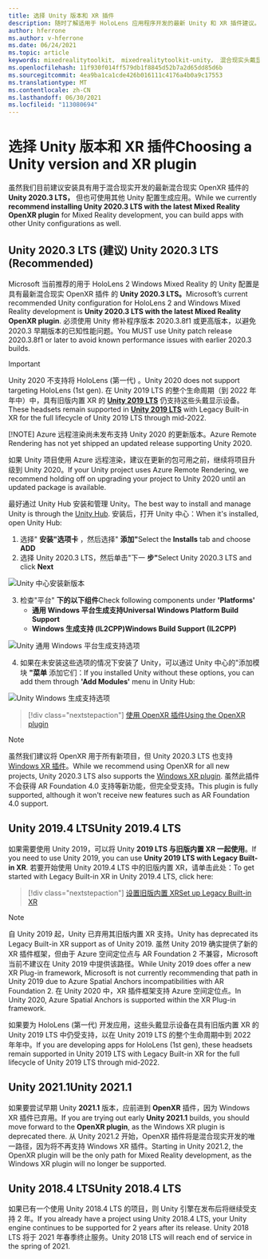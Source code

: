 ```yaml
---
title: 选择 Unity 版本和 XR 插件
description: 随时了解适用于 HoloLens 应用程序开发的最新 Unity 和 XR 插件建议。
author: hferrone
ms.author: v-hferrone
ms.date: 06/24/2021
ms.topic: article
keywords: mixedrealitytoolkit， mixedrealitytoolkit-unity， 混合现实头戴显示设备， Windows 混合现实头戴显示设备， 虚拟现实头戴显示设备， unity
ms.openlocfilehash: 11f930f014ff579db1f8845d52b7a2d65dd85d6b
ms.sourcegitcommit: 4ea9ba1ca1cde426b016111c4176a4b0a9c17553
ms.translationtype: MT
ms.contentlocale: zh-CN
ms.lasthandoff: 06/30/2021
ms.locfileid: "113080694"
---
```

# <a name="choosing-a-unity-version-and-xr-plugin"></a><span data-ttu-id="c3658-104">选择 Unity 版本和 XR 插件</span><span class="sxs-lookup"><span data-stu-id="c3658-104">Choosing a Unity version and XR plugin</span></span>

<span data-ttu-id="c3658-105">虽然我们目前建议安装具有用于混合现实开发的最新混合现实 OpenXR 插件的 **Unity 2020.3 LTS，** 但也可使用其他 Unity 配置生成应用。</span><span class="sxs-lookup"><span data-stu-id="c3658-105">While we currently **recommend installing Unity 2020.3 LTS with the latest Mixed Reality OpenXR plugin** for Mixed Reality development, you can build apps with other Unity configurations as well.</span></span>

## <a name="unity-20203-lts-recommended"></a><span data-ttu-id="c3658-106">Unity 2020.3 LTS (建议) </span><span class="sxs-lookup"><span data-stu-id="c3658-106">Unity 2020.3 LTS (Recommended)</span></span>

<span data-ttu-id="c3658-107">Microsoft 当前推荐的用于 HoloLens 2 Windows Mixed Reality 的 Unity 配置是具有最新混合现实 OpenXR 插件 的 **Unity 2020.3 LTS。**</span><span class="sxs-lookup"><span data-stu-id="c3658-107">Microsoft’s current recommended Unity configuration for HoloLens 2 and Windows Mixed Reality development is **Unity 2020.3 LTS with the latest Mixed Reality OpenXR plugin**.</span></span> <span data-ttu-id="c3658-108">必须使用 Unity 修补程序版本 2020.3.8f1 或更高版本，以避免 2020.3 早期版本的已知性能问题。</span><span class="sxs-lookup"><span data-stu-id="c3658-108">You MUST use Unity patch release 2020.3.8f1 or later to avoid known performance issues with earlier 2020.3 builds.</span></span>

> [!IMPORTANT]
> <span data-ttu-id="c3658-109">Unity 2020 不支持将 HoloLens (第一代) 。</span><span class="sxs-lookup"><span data-stu-id="c3658-109">Unity 2020 does not support targeting HoloLens (1st gen).</span></span> <span data-ttu-id="c3658-110">在 Unity 2019 LTS 的整个生命周期（到 2022 年年中）中，具有旧版内置 XR 的 **[Unity 2019 LTS](#unity-20194-lts)** 仍支持这些头戴显示设备。</span><span class="sxs-lookup"><span data-stu-id="c3658-110">These headsets remain supported in **[Unity 2019 LTS](#unity-20194-lts)** with Legacy Built-in XR for the full lifecycle of Unity 2019 LTS through mid-2022.</span></span>
>
> [!NOTE]
> <span data-ttu-id="c3658-111">Azure 远程渲染尚未发布支持 Unity 2020 的更新版本。</span><span class="sxs-lookup"><span data-stu-id="c3658-111">Azure Remote Rendering has not yet shipped an updated release supporting Unity 2020.</span></span>
>
> <span data-ttu-id="c3658-112">如果 Unity 项目使用 Azure 远程渲染，建议在更新的包可用之前，继续将项目升级到 Unity 2020。</span><span class="sxs-lookup"><span data-stu-id="c3658-112">If your Unity project uses Azure Remote Rendering, we recommend holding off on upgrading your project to Unity 2020 until an updated package is available.</span></span>

<span data-ttu-id="c3658-113">最好通过 Unity Hub 安装和管理 Unity。</span><span class="sxs-lookup"><span data-stu-id="c3658-113">The best way to install and manage Unity is through the <a href="https://unity3d.com/get-unity/download" target="_blank">Unity Hub</a>.</span></span> <span data-ttu-id="c3658-114">安装后，打开 Unity 中心：</span><span class="sxs-lookup"><span data-stu-id="c3658-114">When it's installed, open Unity Hub:</span></span>

1. <span data-ttu-id="c3658-115">选择" **安装"选项卡** ，然后选择" **添加"**</span><span class="sxs-lookup"><span data-stu-id="c3658-115">Select the **Installs** tab and choose **ADD**</span></span>
2. <span data-ttu-id="c3658-116">选择 Unity 2020.3 LTS，然后单击"下一 **步"**</span><span class="sxs-lookup"><span data-stu-id="c3658-116">Select Unity 2020.3 LTS and click **Next**</span></span>

![Unity 中心安装新版本](images/unity-hub-img-01.png)

3. <span data-ttu-id="c3658-118">检查"平台" **下的以下组件**</span><span class="sxs-lookup"><span data-stu-id="c3658-118">Check following components under **'Platforms'**</span></span>
    * <span data-ttu-id="c3658-119">**通用 Windows 平台生成支持**</span><span class="sxs-lookup"><span data-stu-id="c3658-119">**Universal Windows Platform Build Support**</span></span>
    * <span data-ttu-id="c3658-120">**Windows 生成支持 (IL2CPP)**</span><span class="sxs-lookup"><span data-stu-id="c3658-120">**Windows Build Support (IL2CPP)**</span></span>

![Unity 通用 Windows 平台生成支持选项](../images/Unity_Install_Option_UWP.png)

4. <span data-ttu-id="c3658-122">如果在未安装这些选项的情况下安装了 Unity，可以通过 Unity 中心的"添加模块 **"菜单** 添加它们：</span><span class="sxs-lookup"><span data-stu-id="c3658-122">If you installed Unity without these options, you can add them through **'Add Modules'** menu in Unity Hub:</span></span>

![Unity Windows 生成支持选项](../images/Unity_Install_Option_UWP2.png)

> [!div class="nextstepaction"]
> [<span data-ttu-id="c3658-124">使用 OpenXR 插件</span><span class="sxs-lookup"><span data-stu-id="c3658-124">Using the OpenXR plugin</span></span>](/windows/mixed-reality/develop/unity/xr-project-setup?tabs=openxr)

> [!NOTE]
> <span data-ttu-id="c3658-125">虽然我们建议将 OpenXR 用于所有新项目，但 Unity 2020.3 LTS 也支持 [Windows XR 插件](/windows/mixed-reality/develop/unity/xr-project-setup?tabs=windowsxr)。</span><span class="sxs-lookup"><span data-stu-id="c3658-125">While we recommend using OpenXR for all new projects, Unity 2020.3 LTS also supports the [Windows XR plugin](/windows/mixed-reality/develop/unity/xr-project-setup?tabs=windowsxr).</span></span> <span data-ttu-id="c3658-126">虽然此插件不会获得 AR Foundation 4.0 支持等新功能，但完全受支持。</span><span class="sxs-lookup"><span data-stu-id="c3658-126">This plugin is fully supported, although it won't receive new features such as AR Foundation 4.0 support.</span></span>

## <a name="unity-20194-lts"></a><span data-ttu-id="c3658-127">Unity 2019.4 LTS</span><span class="sxs-lookup"><span data-stu-id="c3658-127">Unity 2019.4 LTS</span></span>

<span data-ttu-id="c3658-128">如果需要使用 Unity 2019，可以将 Unity **2019 LTS 与旧版内置 XR 一起使用**。</span><span class="sxs-lookup"><span data-stu-id="c3658-128">If you need to use Unity 2019, you can use **Unity 2019 LTS with Legacy Built-in XR**.</span></span> <span data-ttu-id="c3658-129">若要开始使用 Unity 2019.4 LTS 中的旧版内置 XR，请单击此处：</span><span class="sxs-lookup"><span data-stu-id="c3658-129">To get started with Legacy Built-in XR in Unity 2019.4 LTS, click here:</span></span>

> [!div class="nextstepaction"]
> [<span data-ttu-id="c3658-130">设置旧版内置 XR</span><span class="sxs-lookup"><span data-stu-id="c3658-130">Set up Legacy Built-in XR</span></span>](/windows/mixed-reality/develop/unity/xr-project-setup?tabs=legacy)

> [!NOTE]
> <span data-ttu-id="c3658-131">自 Unity 2019 起，Unity 已弃用其旧版内置 XR 支持。</span><span class="sxs-lookup"><span data-stu-id="c3658-131">Unity has deprecated its Legacy Built-in XR support as of Unity 2019.</span></span>  <span data-ttu-id="c3658-132">虽然 Unity 2019 确实提供了新的 XR 插件框架，但由于 Azure 空间定位点与 AR Foundation 2 不兼容，Microsoft 当前不建议在 Unity 2019 中提供该路径。</span><span class="sxs-lookup"><span data-stu-id="c3658-132">While Unity 2019 does offer a new XR Plug-in framework, Microsoft is not currently recommending that path in Unity 2019 due to Azure Spatial Anchors incompatibilities with AR Foundation 2.</span></span>  <span data-ttu-id="c3658-133">在 Unity 2020 中，XR 插件框架支持 Azure 空间定位点。</span><span class="sxs-lookup"><span data-stu-id="c3658-133">In Unity 2020, Azure Spatial Anchors is supported within the XR Plug-in framework.</span></span>

<span data-ttu-id="c3658-134">如果要为 HoloLens (第一代) 开发应用，这些头戴显示设备在具有旧版内置 XR 的 Unity 2019 LTS 中仍受支持，以在 Unity 2019 LTS 的整个生命周期中到 2022 年年中。</span><span class="sxs-lookup"><span data-stu-id="c3658-134">If you are developing apps for HoloLens (1st gen), these headsets remain supported in Unity 2019 LTS with Legacy Built-in XR for the full lifecycle of Unity 2019 LTS through mid-2022.</span></span>

## <a name="unity-20211"></a><span data-ttu-id="c3658-135">Unity 2021.1</span><span class="sxs-lookup"><span data-stu-id="c3658-135">Unity 2021.1</span></span>

<span data-ttu-id="c3658-136">如果要尝试早期 Unity **2021.1** 版本，应前进到 **OpenXR** 插件，因为 Windows XR 插件已弃用。</span><span class="sxs-lookup"><span data-stu-id="c3658-136">If you are trying out early **Unity 2021.1** builds, you should move forward to the **OpenXR plugin**, as the Windows XR plugin is deprecated there.</span></span>  <span data-ttu-id="c3658-137">从 Unity 2021.2 开始，OpenXR 插件将是混合现实开发的唯一路径，因为将不再支持 Windows XR 插件。</span><span class="sxs-lookup"><span data-stu-id="c3658-137">Starting in Unity 2021.2, the OpenXR plugin will be the only path for Mixed Reality development, as the Windows XR plugin will no longer be supported.</span></span>

## <a name="unity-20184-lts"></a><span data-ttu-id="c3658-138">Unity 2018.4 LTS</span><span class="sxs-lookup"><span data-stu-id="c3658-138">Unity 2018.4 LTS</span></span>

<span data-ttu-id="c3658-139">如果已有一个使用 Unity 2018.4 LTS 的项目，则 Unity 引擎在发布后将继续受支持 2 年。</span><span class="sxs-lookup"><span data-stu-id="c3658-139">If you already have a project using Unity 2018.4 LTS, your Unity engine continues to be supported for 2 years after its release.</span></span>  <span data-ttu-id="c3658-140">Unity 2018 LTS 将于 2021 年春季终止服务。</span><span class="sxs-lookup"><span data-stu-id="c3658-140">Unity 2018 LTS will reach end of service in the spring of 2021.</span></span>
